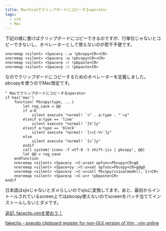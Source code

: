 ```yaml
---
title: Macのvimでクリップボードにコピーするoperator
tags:
  - vim
  - Mac
---
```


下記の様に書けばクリップボードにコピーできるのですが、行単位じゃないとコピーできないし、オペレーターとして使えないのが若干不便です。

```vim
nnoremap <silent> <Space>y :.w !pbcopy<CR><CR>
vnoremap <silent> <Space>y :w !pbcopy<CR><CR>
nnoremap <silent> <Space>p :r !pbpaste<CR>
vnoremap <silent> <Space>p :r !pbpaste<CR>
```

なのでクリップボードにコピーするためのオペレーターを定義しました。pbcopyを使うのでMac限定です。

```vim
" Macでクリップボードにコピーするoperator
if has('mac')
    function! Pbcopy(type, ...)
        let reg_save = @@
        if a:0
            silent execute "normal! `<" . a:type . "`>y"
        elseif a:type == 'line'
            silent execute "normal! '[V']y"
        elseif a:type == 'block'
            silent execute "normal! `[\<C-V>`]y"
        else
            silent execute "normal! `[v`]y"
        endif
        call system('iconv -f utf-8 -t shift-jis | pbcopy', @@)
        let @@ = reg_save
    endfunction
    nnoremap <silent> <Space>y :<C-u>set opfunc=Pbcopy<CR>g@
    nnoremap <silent> <Space>yy :<C-u>set opfunc=Pbcopy<CR>g@g@
    vnoremap <silent> <Space>y :<C-u>call Pbcopy(visualmode(), 1)<CR>
    nnoremap <silent> <Space>p :<C-u>r !pbpaste<CR>
endif
```

日本語はsjisじゃないとダメらしいのでsjisに変換してます。あと、最初からイントールされているscreen上ではpbcopy使えないのでscreenをパッチ当ててインストールしないとダメです。

<ins>追記: faceclip.vimを使おう！</ins>

[fakeclip - pseudo clipboard register for non-GUI version of Vim : vim online](http://www.vim.org/scripts/script.php?script_id=2098)
